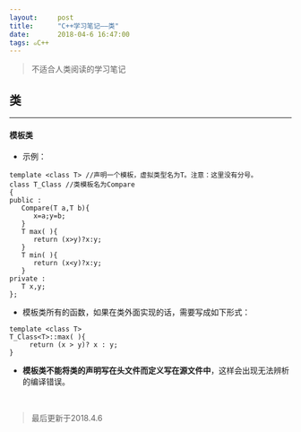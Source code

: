 ```yaml
---
layout:     post
title:      "C++学习笔记——类"
date:       2018-04-6 16:47:00
tags: ๑C++
---
```


> 不适合人类阅读的学习笔记  

## 类
---

#### 模板类

- 示例：
```
template <class T> //声明一个模板，虚拟类型名为T。注意：这里没有分号。  
class T_Class //类模板名为Compare  
{  
public :  
   Compare(T a,T b){  
      x=a;y=b;  
   }  
   T max( ){  
      return (x>y)?x:y;  
   }  
   T min( ){  
      return (x<y)?x:y;  
   }  
private :  
   T x,y;  
};  
```

- 模板类所有的函数，如果在类外面实现的话，需要写成如下形式：
```
template <class T>
T_Class<T>::max( ){  
     return (x > y)? x : y;  
}  
```

- **模板类不能将类的声明写在头文件而定义写在源文件中**，这样会出现无法辨析的编译错误。


<br>

>最后更新于2018.4.6
